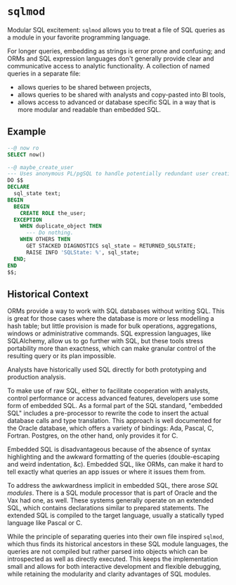 # `sqlmod`

Modular SQL excitement: `sqlmod` allows you to treat a file of SQL queries as a
module in your favorite programming language.

For longer queries, embedding as strings is error prone and confusing; and ORMs
and SQL expression languages don't generally provide clear and communicative
access to analytic functionality. A collection of named queries in a separate
file:

* allows queries to be shared between projects,
* allows queries to be shared with analysts and copy-pasted into BI tools,
* allows access to advanced or database specific SQL in a way that is more
  modular and readable than embedded SQL.

## Example

```sql
--@ now ro
SELECT now()

--@ maybe_create_user
--- Uses anonymous PL/pgSQL to handle potentially redundant user creation.
DO $$
DECLARE
  sql_state text;
BEGIN
  BEGIN
    CREATE ROLE the_user;
  EXCEPTION
    WHEN duplicate_object THEN
      --- Do nothing.
    WHEN OTHERS THEN
      GET STACKED DIAGNOSTICS sql_state = RETURNED_SQLSTATE;
      RAISE INFO 'SQLState: %', sql_state;
  END;
END
$$;
```

## Historical Context

ORMs provide a way to work with SQL databases without writing SQL. This is
great for those cases where the database is more or less modelling a hash
table; but little provision is made for bulk operations, aggregations, windows
or administrative commands. SQL expression languages, like SQLAlchemy, allow us
to go further with SQL, but these tools stress portability more than exactness,
which can make granular control of the resulting query or its plan impossible.

Analysts have historically used SQL directly for both prototyping and
production analysis.

To make use of raw SQL, either to facilitate cooperation with analysts, control
performance or access advanced features, developers use some form of embedded
SQL. As a formal part of the SQL standard, "embedded SQL" includes a
pre-processor to rewrite the code to insert the actual database calls and type
translation. This approach is well documented for the Oracle database, which
offers a variety of bindings: Ada, Pascal, C, Fortran. Postgres, on the other
hand, only provides it for C.

Embedded SQL is disadvantageous because of the absence of syntax highlighting
and the awkward formatting of the queries (double-escaping and weird
indentation, &c). Embedded SQL, like ORMs, can make it hard to tell exactly
what queries an app issues or where it issues them from.

To address the awkwardness implicit in embedded SQL, there arose _SQL modules_.
There is a SQL module processor that is part of Oracle and the Vax had one, as
well. These systems generally operate on an extended SQL, which contains
declarations similar to prepared statements. The extended SQL is compiled to
the target language, usually a statically typed language like Pascal or C.

While the principle of separating queries into their own file inspired
`sqlmod`, which thus finds its historical ancestors in these SQL module
languages, the queries are not compiled but rather parsed into objects which
can be introspected as well as directly executed. This keeps the implementation
small and allows for both interactive development and flexible debugging, while
retaining the modularity and clarity advantages of SQL modules.
